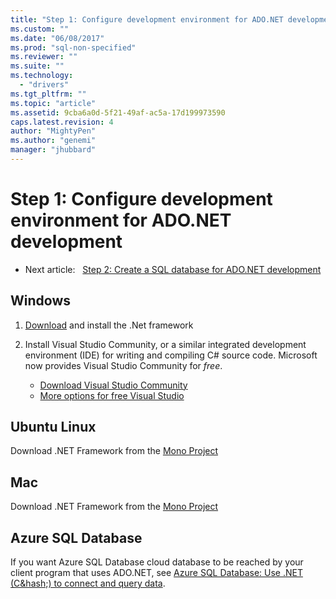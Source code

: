 ```yaml
---
title: "Step 1: Configure development environment for ADO.NET development | Microsoft Docs"
ms.custom: ""
ms.date: "06/08/2017"
ms.prod: "sql-non-specified"
ms.reviewer: ""
ms.suite: ""
ms.technology: 
  - "drivers"
ms.tgt_pltfrm: ""
ms.topic: "article"
ms.assetid: 9cba6a0d-5f21-49af-ac5a-17d199973590
caps.latest.revision: 4
author: "MightyPen"
ms.author: "genemi"
manager: "jhubbard"
---
```

# Step 1: Configure development environment for ADO.NET development

- Next article:&nbsp;&nbsp;&nbsp;[Step 2: Create a SQL database for ADO.NET development](../../connect/ado-net/step-2-create-a-sql-database-for-ado-net-development.md)  

## Windows
  
1. [Download](https://www.microsoft.com/net) and install the .Net framework  
  
2. Install Visual Studio Community, or a similar integrated development environment (IDE) for writing and compiling C# source code.  Microsoft now provides Visual Studio Community for *free*.  
      - [Download Visual Studio Community](http://www.visualstudio.com/products/visual-studio-community-vs)  
      - [More options for free Visual Studio](http://www.visualstudio.com/products/free-developer-offers-vs.aspx)  
  
  
## Ubuntu Linux  
  
Download .NET Framework from the [Mono Project][linkid-mono-project]
  
## Mac  
  
Download .NET Framework from the [Mono Project][linkid-mono-project]

## Azure SQL Database

If you want Azure SQL Database cloud database to be reached by your client program that uses ADO.NET, see [Azure SQL Database: Use .NET (C&hash;) to connect and query data](/azure/sql-database/sql-database-connect-query-dotnet).

[linkid-mono-project]: http://www.mono-project.com/
